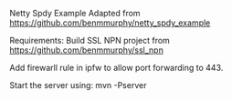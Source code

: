 Netty Spdy Example Adapted from https://github.com/benmmurphy/netty_spdy_example

Requirements:
Build SSL NPN project from https://github.com/benmmurphy/ssl_npn

Add firewarll rule in ipfw to allow port forwarding to 443.

Start the server using:
mvn -Pserver
